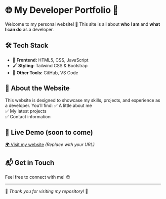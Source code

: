 # 🌐 My Developer Portfolio 🚀

Welcome to my personal website! 🎉 This site is all about **who I am** and **what I can do** as a developer. 

## 🛠 Tech Stack
- 🎨 **Frontend:** HTML5, CSS, JavaScript
- 🖌 **Styling:** Tailwind CSS & Bootstrap
- 🚀 **Other Tools:** GitHub, VS Code

## 📢 About the Website
This website is designed to showcase my skills, projects, and experience as a developer. You’ll find:
✅ A little about me  
✅ My latest projects  
✅ Contact information  

## 🔗 Live Demo (soon to come)
[🌍 Visit my website](#) *(Replace with your URL)*

## 📬 Get in Touch
Feel free to connect with me! 😊  

---

🌟 *Thank you for visiting my repository!* 🌟
